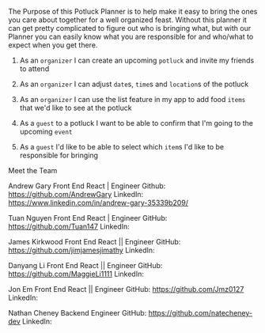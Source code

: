 The Purpose of this Potluck Planner is to help make it easy to bring the ones you care about together for a well organized feast. Without this planner it can get pretty complicated to figure out who is bringing what, but with our Planner you can easily know what you are responsible for and who/what to expect when you get there.

1. As an `organizer` I can create an upcoming `potluck` and invite my friends to attend

2. As an `organizer` I can adjust `date`s, `time`s and `location`s of the potluck

3. As an `organizer` I can use the list feature in my app to add food `items` that we'd like to see at the potluck

4. As a `guest` to a potluck I want to be able to confirm that I'm going to the upcoming `event`

5. As a `guest` I'd like to be able to select which `item`s I'd like to be responsible for bringing

Meet the Team

Andrew Gary
Front End React | Engineer
Github: https://github.com/AndrewGary
LinkedIn: https://www.linkedin.com/in/andrew-gary-35339b209/

Tuan Nguyen
Front End React | Engineer
GitHub: https://github.com/Tuan147
LinkedIn: 

James Kirkwood
Front End React || Engineer
GitHub: https://github.com/jimjamesjimathy
LinkedIn: 

Danyang Li
Front End React || Engineer
GitHub: https://github.com/MaggieLi1111
LinkedIn: 

Jon Em
Front End React || Engineer
GitHub: https://github.com/Jmz0127
LinkedIn: 

Nathan Cheney
Backend Engineer
GitHub: https://github.com/natecheney-dev
LinkedIn: 